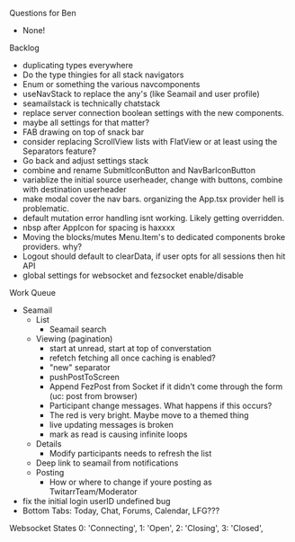 Questions for Ben
* None!

Backlog
* duplicating types everywhere
* Do the type thingies for all stack navigators
* Enum or something the various navcomponents
* useNavStack to replace the any's (like Seamail and user profile)
* seamailstack is technically chatstack
* replace server connection boolean settings with the new components.
* maybe all settings for that matter?
* FAB drawing on top of snack bar
* consider replacing ScrollView lists with FlatView or at least using the Separators feature?
* Go back and adjust settings stack
* combine and rename SubmitIconButton and NavBarIconButton
* variablize the initial source userheader, change with buttons, combine with destination userheader
* make modal cover the nav bars. organizing the App.tsx provider hell is problematic.
* default mutation error handling isnt working. Likely getting overridden.
* nbsp after AppIcon for spacing is haxxxx
* Moving the blocks/mutes Menu.Item's to dedicated components broke providers. why?
* Logout should default to clearData, if user opts for all sessions then hit API 
* global settings for websocket and fezsocket enable/disable

Work Queue
* Seamail
  * List
    * Seamail search
  * Viewing (pagination)
    * start at unread, start at top of converstation
    * refetch fetching all once caching is enabled?
    * "new" separator
    * pushPostToScreen
    * Append FezPost from Socket if it didn't come through the form (uc: post from browser)
    * Participant change messages. What happens if this occurs?
    * The red is very bright. Maybe move to a themed thing
    * live updating messages is broken
    * mark as read is causing infinite loops
  * Details
    * Modify participants needs to refresh the list
  * Deep link to seamail from notifications
  * Posting
    * How or where to change if youre posting as TwitarrTeam/Moderator
* fix the initial login userID undefined bug
* Bottom Tabs: Today, Chat, Forums, Calendar, LFG???

Websocket States
0: 'Connecting',
1: 'Open',
2: 'Closing',
3: 'Closed',
